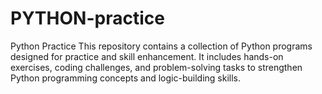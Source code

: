 # PYTHON-practice
Python Practice This repository contains a collection of Python programs designed for practice and skill enhancement. It includes hands-on exercises, coding challenges, and problem-solving tasks to strengthen Python programming concepts and logic-building skills.
